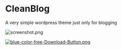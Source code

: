 # CleanBlog

A very simple wordpress theme just only for blogging

![screenshot.png](https://bitbucket.org/repo/68MA97/images/2001133518-screenshot.png)



[![blue-color-free-Download-Button.png](https://bitbucket.org/repo/68MA97/images/3415470568-blue-color-free-Download-Button.png)](http://rayhan.info)